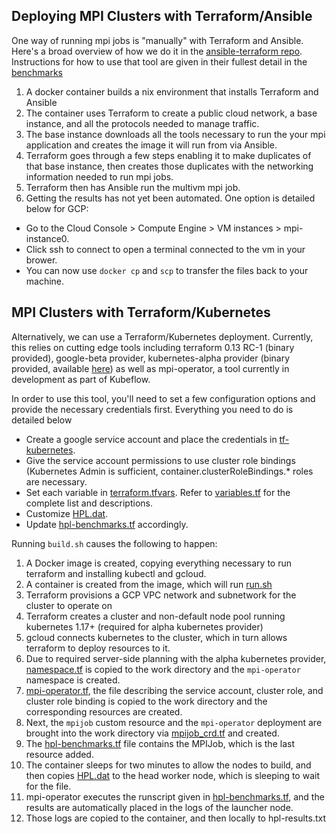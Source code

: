 Deploying MPI Clusters with Terraform/Ansible
---------------------------------------------
One way of running mpi jobs is "manually" with Terraform and Ansible. Here's a broad overview of how we do it in the [ansible-terraform repo](https://github.com/federatedcloud/ansible-terraform). Instructions for how to use that tool are given in their fullest detail in the [benchmarks](https://github.com/federatedcloud/ansible-terraform/benchmarks)

1. A docker container builds a nix environment that installs Terraform and Ansible
2. The container uses Terraform to create a public cloud network, a base instance, and all the protocols needed to manage traffic.
3. The base instance downloads all the tools necessary to run the your mpi application and creates the image it will run from via Ansible.
4. Terraform goes through a few steps enabling it to make duplicates of that base instance, then creates those duplicates with the networking information needed to run mpi jobs.
5. Terraform then has Ansible run the multivm mpi job.
6. Getting the results has not yet been automated. One option is detailed below for GCP:
  - Go to the Cloud Console > Compute Engine > VM instances > mpi-instance0.
  - Click ssh to connect to open a terminal connected to the vm in your brower.
  - You can now use `docker cp` and `scp` to transfer the files back to your machine.

MPI Clusters with Terraform/Kubernetes
--------------------------------------
Alternatively, we can use a Terraform/Kubernetes deployment. Currently, this relies on cutting edge tools including terraform 0.13 RC-1 (binary provided), google-beta provider, kubernetes-alpha provider (binary provided, available [here](https://github.com/hashicorp/terraform-provider-kubernetes-alpha/releases/tag/v0.1.0)) as well as mpi-operator, a tool currently in development as part of Kubeflow.

In order to use this tool, you'll need to set a few configuration options and provide the necessary credentials first. Everything you need to do is detailed below
- Create a google service account and place the credentials in [tf-kubernetes](tf-kubernetes).
- Give the service account permissions to use cluster role bindings (Kubernetes Admin is sufficient, container.clusterRoleBindings.\* roles are necessary.
- Set each variable in [terraform.tfvars](tf-kubernetes/terraform.tfvars). Refer to [variables.tf](tf-kubernetes/variables.tf) for the complete list and descriptions.
- Customize [HPL.dat](tf-kubernetes/HPL.dat).
- Update [hpl-benchmarks.tf](tf-kubernetes/staging/hpl-benchmarks.tf) accordingly.

Running `build.sh` causes the following to happen:
1. A Docker image is created, copying everything necessary to run terraform and installing kubectl and gcloud.
2. A container is created from the image, which will run [run.sh](nix/run.sh)
3. Terraform provisions a GCP VPC network and subnetwork for the cluster to operate on
4. Terraform creates a cluster and non-default node pool running kubernetes 1.17+ (required for alpha kubernetes provider)
5. gcloud connects kubernetes to the cluster, which in turn allows terraform to deploy resources to it.
6. Due to required server-side planning with the alpha kubernetes provider, [namespace.tf](tf-kubernetes/staging/namespace.tf) is copied to the work directory and the `mpi-operator` namespace is created.
7. [mpi-operator.tf](tf-kubernetes/staging/mpi-operator.tf), the file describing the service account, cluster role, and cluster role binding is copied to the work directory and the corresponding resources are created.
8. Next, the `mpijob` custom resource and the `mpi-operator` deployment are brought into the work directory via [mpijob_crd.tf](tf-kubernetes/staging/mpijob_crd.tf) and created.
8. The [hpl-benchmarks.tf](tf-kubernetes/staging/hpl-benchmarks.tf) file contains the MPIJob, which is the last resource added.
9. The container sleeps for two minutes to allow the nodes to build, and then copies [HPL.dat](tf-kubernetes/HPL.dat) to the head worker node, which is sleeping to wait for the file.
10. mpi-operator executes the runscript given in [hpl-benchmarks.tf](tf-kubernetes/staging/hpl-benchmarks.tf), and the results are automatically placed in the logs of the launcher node.
11. Those logs are copied to the container, and then locally to hpl-results.txt

